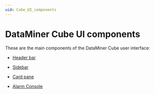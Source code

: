 ```yaml
---
uid: Cube_UI_components
---
```


# DataMiner Cube UI components

These are the main components of the DataMiner Cube user interface:

<!-- TODO: add image indicating the main components, similar to https://docs.dataminer.services/user-guide/Advanced_Modules/Spectrum_Analysis/Working_with_Spectrum_Analyzer_elements/Spectrum_analyzer_cards.html, so we can change the list below to a numbered list and users can immediately see what is what. -->

- [Header bar](xref:DataMiner_Cube_header_bar)

- [Sidebar](xref:DataMiner_Cube_sidebar)

- [Card pane](xref:DataMiner_Cube_card_pane)

- [Alarm Console](xref:DataMiner_Cube_Alarm_Console)
